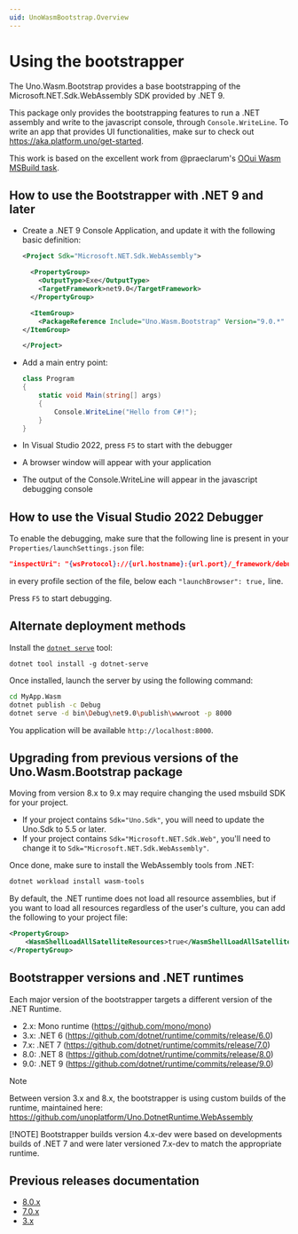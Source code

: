 ```yaml
---
uid: UnoWasmBootstrap.Overview
---
```


# Using the bootstrapper

The Uno.Wasm.Bootstrap provides a base bootstrapping of the Microsoft.NET.Sdk.WebAssembly SDK provided by .NET 9.

This package only provides the bootstrapping features to run a .NET assembly and write to the javascript console, through `Console.WriteLine`. To write an app that provides UI functionalities, make sur to check out https://aka.platform.uno/get-started.

This work is based on the excellent work from @praeclarum's [OOui Wasm MSBuild task](https://github.com/praeclarum/Ooui).

## How to use the Bootstrapper with .NET 9 and later

- Create a .NET 9 Console Application, and update it with the following basic definition:

  ```xml
  <Project Sdk="Microsoft.NET.Sdk.WebAssembly">

    <PropertyGroup>
      <OutputType>Exe</OutputType>
      <TargetFramework>net9.0</TargetFramework>
    </PropertyGroup>

    <ItemGroup>
      <PackageReference Include="Uno.Wasm.Bootstrap" Version="9.0.*" />
  </ItemGroup>

  </Project>
  ```

- Add a main entry point:

  ```csharp
  class Program
  {
      static void Main(string[] args)
      {
          Console.WriteLine("Hello from C#!");
      }
  }
  ```

- In Visual Studio 2022, press `F5` to start with the debugger
- A browser window will appear with your application
- The output of the Console.WriteLine will appear in the javascript debugging console

## How to use the Visual Studio 2022 Debugger

To enable the debugging, make sure that the following line is present in your `Properties/launchSettings.json` file:

```json
"inspectUri": "{wsProtocol}://{url.hostname}:{url.port}/_framework/debug/ws-proxy?browser={browserInspectUri}"
```

in every profile section of the file, below each `"launchBrowser": true,` line.

Press `F5` to start debugging.

## Alternate deployment methods

Install the [`dotnet serve`](https://github.com/natemcmaster/dotnet-serve) tool:

```dotnetcli
dotnet tool install -g dotnet-serve
```

Once installed, launch the server by using the following command:

```bash
cd MyApp.Wasm
dotnet publish -c Debug
dotnet serve -d bin\Debug\net9.0\publish\wwwroot -p 8000
```

You application will be available `http://localhost:8000`.

## Upgrading from previous versions of the Uno.Wasm.Bootstrap package

Moving from version 8.x to 9.x may require changing the used msbuild SDK for your project.

- If your project contains `Sdk="Uno.Sdk"`, you will need to update the Uno.Sdk to 5.5 or later.
- If your project contains `Sdk="Microsoft.NET.Sdk.Web"`, you'll need to change it to `Sdk="Microsoft.NET.Sdk.WebAssembly"`.

Once done, make sure to install the WebAssembly tools from .NET:

```bash
dotnet workload install wasm-tools
```

By default, the .NET runtime does not load all resource assemblies, but if you want to load all resources regardless of the user's culture, you can add the following to your project file:
```xml
<PropertyGroup>
    <WasmShellLoadAllSatelliteResources>true</WasmShellLoadAllSatelliteResources>
</PropertyGroup>
```

## Bootstrapper versions and .NET runtimes

Each major version of the bootstrapper targets a different version of the .NET Runtime.

- 2.x: Mono runtime (https://github.com/mono/mono)
- 3.x: .NET 6 (https://github.com/dotnet/runtime/commits/release/6.0)
- 7.x: .NET 7 (https://github.com/dotnet/runtime/commits/release/7.0)
- 8.0: .NET 8 (https://github.com/dotnet/runtime/commits/release/8.0)
- 9.0: .NET 9 (https://github.com/dotnet/runtime/commits/release/9.0)

> [!NOTE]
> Between version 3.x and 8.x, the bootstrapper is using custom builds of the runtime, maintained here: https://github.com/unoplatform/Uno.DotnetRuntime.WebAssembly
>
> [!NOTE]
> Bootstrapper builds version 4.x-dev were based on developments builds of .NET 7 and were later versioned 7.x-dev to match the appropriate runtime.

## Previous releases documentation
- [8.0.x](https://github.com/unoplatform/Uno.Wasm.Bootstrap/tree/release/stable/8.0/doc)
- [7.0.x](https://github.com/unoplatform/Uno.Wasm.Bootstrap/tree/release/stable/7.0/doc)
- [3.x](https://github.com/unoplatform/Uno.Wasm.Bootstrap/tree/release/stable/3.3/doc)
